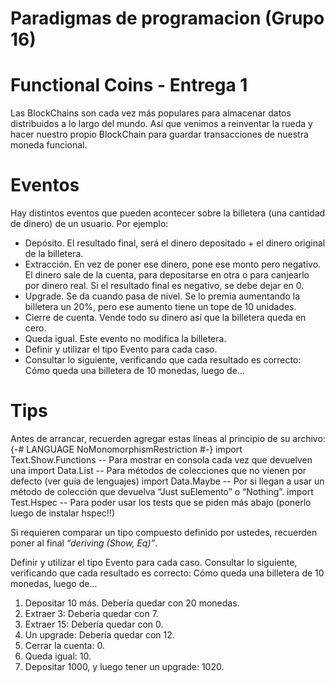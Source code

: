 # Paradigmas de programacion (Grupo 16)
# Functional Coins - Entrega 1
Las BlockChains son cada vez más populares para almacenar datos distribuidos a lo largo del mundo. Así que venimos a reinventar la rueda y hacer nuestro propio BlockChain para guardar transacciones de nuestra moneda funcional.

# Eventos
Hay distintos eventos que pueden acontecer sobre la billetera (una cantidad de dinero) de un usuario. Por ejemplo:
* Depósito. El resultado final, será el dinero depositado + el dinero original de la billetera.
* Extracción. En vez de poner ese dinero, pone ese monto pero negativo. El dinero sale de la cuenta, para depositarse en otra o para canjearlo por dinero real. Si el resultado final es negativo, se debe dejar en 0.
* Upgrade. Se da cuando pasa de nivel. Se lo premia aumentando la billetera un 20%, pero ese aumento tiene un tope de 10 unidades.
* Cierre de cuenta. Vende todo su dinero así que la billetera queda en cero.
* Queda igual. Este evento no modifica la billetera.
* Definir y utilizar el tipo Evento para cada caso.
* Consultar lo siguiente, verificando que cada resultado es correcto: Cómo queda una billetera de 10 monedas, luego de…

# Tips
Antes de arrancar, recuerden agregar estas líneas al principio de su archivo:
    {-# LANGUAGE NoMonomorphismRestriction #-}
    import Text.Show.Functions -- Para mostrar <Function> en consola cada vez que devuelven una
    import Data.List -- Para métodos de colecciones que no vienen por defecto (ver guía de lenguajes)
    import Data.Maybe -- Por si llegan a usar un método de colección que devuelva “Just suElemento” o “Nothing”.
    import Test.Hspec -- Para poder usar los tests que se piden más abajo (ponerlo luego de instalar hspec!!)

Si requieren comparar un tipo compuesto definido por ustedes, recuerden poner al final *“deriving (Show, Eq)”*.

Definir y utilizar el tipo Evento para cada caso.
Consultar lo siguiente, verificando que cada resultado es correcto: Cómo queda una billetera de 10 monedas, luego de…

1) Depositar 10 más. Debería quedar con 20 monedas.
2) Extraer 3: Debería quedar con 7.
3) Extraer 15: Debería quedar con 0.
4) Un upgrade: Debería quedar con 12.
5) Cerrar la cuenta: 0.
6) Queda igual: 10.
7) Depositar 1000, y luego tener un upgrade: 1020.

